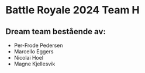 # Battle Royale 2024 Team H

## Dream team bestående av:
- Per-Frode Pedersen
- Marcello Eggers
- Nicolai Hoel
- Magne Kjellesvik
